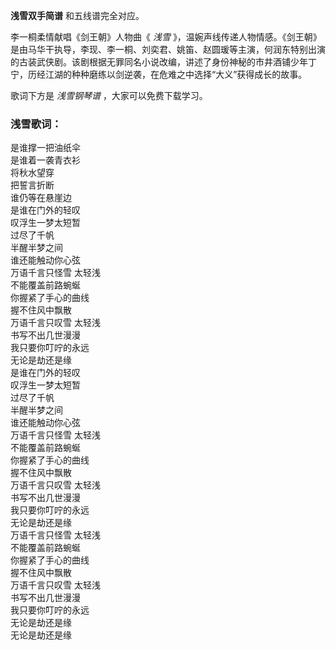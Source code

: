 

**浅雪双手简谱** 和五线谱完全对应。

李一桐柔情献唱《剑王朝》人物曲《 _浅雪_
》，温婉声线传递人物情感。《剑王朝》是由马华干执导，李现、李一桐、刘奕君、姚笛、赵圆瑗等主演，何润东特别出演的古装武侠剧。该剧根据无罪同名小说改编，讲述了身份神秘的市井酒铺少年丁宁，历经江湖的种种磨练以剑逆袭，在危难之中选择“大义”获得成长的故事。

歌词下方是 _浅雪钢琴谱_ ，大家可以免费下载学习。

### 浅雪歌词：

是谁撑一把油纸伞  
是谁着一袭青衣衫  
将秋水望穿  
把誓言折断  
谁仍等在悬崖边  
是谁在门外的轻叹  
叹浮生一梦太短暂  
过尽了千帆  
半醒半梦之间  
谁还能触动你心弦  
万语千言只怪雪 太轻浅  
不能覆盖前路蜿蜒  
你握紧了手心的曲线  
握不住风中飘散  
万语千言只叹雪 太轻浅  
书写不出几世漫漫  
我只要你叮咛的永远  
无论是劫还是缘  
是谁在门外的轻叹  
叹浮生一梦太短暂  
过尽了千帆  
半醒半梦之间  
谁还能触动你心弦  
万语千言只怪雪 太轻浅  
不能覆盖前路蜿蜒  
你握紧了手心的曲线  
握不住风中飘散  
万语千言只叹雪 太轻浅  
书写不出几世漫漫  
我只要你叮咛的永远  
无论是劫还是缘  
万语千言只怪雪 太轻浅  
不能覆盖前路蜿蜒  
你握紧了手心的曲线  
握不住风中飘散  
万语千言只叹雪 太轻浅  
书写不出几世漫漫  
我只要你叮咛的永远  
无论是劫还是缘  
无论是劫还是缘

